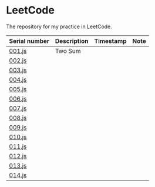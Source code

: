 # LeetCode
The repository for my practice in LeetCode.

|Serial number|Description|Timestamp|Note|
|-------------|-----------|:---|---------|
|[001.js](001.js)|Two Sum|||
|[002.js](002.js)|         |        |        |
|[003.js](003.js)|         |        |        |
|[004.js](004.js)|         |        |        |
|[005.js](005.js)|         |        |        |
|[006.js](006.js)|         |        |        |
|[007.js](007.js)|         |        |        |
|[008.js](008.js)|         |        |        |
|[009.js](009.js)|         |        |        |
|[010.js](010.js)|         |        |        |
|[011.js](011.js)|         |        |        |
|[012.js](012.js)|         |        |        |
|[013.js](013.js)|         |        |        |
|[014.js](014.js)|         |        |        |



